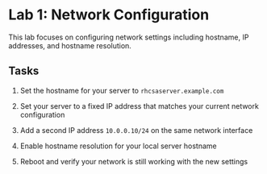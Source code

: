 # Lab 1: Network Configuration

This lab focuses on configuring network settings including hostname, IP addresses, and hostname resolution.

## Tasks

1. Set the hostname for your server to `rhcsaserver.example.com`

2. Set your server to a fixed IP address that matches your current network configuration

3. Add a second IP address `10.0.0.10/24` on the same network interface

4. Enable hostname resolution for your local server hostname

5. Reboot and verify your network is still working with the new settings